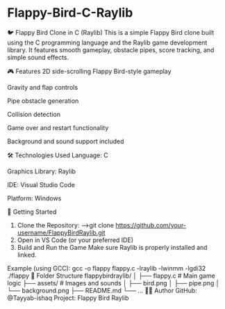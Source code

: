 # Flappy-Bird-C-Raylib
🐦 Flappy Bird Clone in C (Raylib)
This is a simple Flappy Bird clone built using the C programming language and the Raylib game development library.
It features smooth gameplay, obstacle pipes, score tracking, and simple sound effects.

🎮 Features
2D side-scrolling Flappy Bird-style gameplay

Gravity and flap controls

Pipe obstacle generation

Collision detection

Game over and restart functionality

Background and sound support included

🛠️ Technologies Used
Language: C

Graphics Library: Raylib

IDE: Visual Studio Code

Platform: Windows

🚀 Getting Started
1. Clone the Repository:
 -->git clone https://github.com/your-username/FlappyBirdRaylib.git
2. Open in VS Code (or your preferred IDE)
3. Build and Run the Game
Make sure Raylib is properly installed and linked.

Example (using GCC):
gcc -o flappy flappy.c -lraylib -lwinmm -lgdi32
./flappy
📁 Folder Structure
flappybirdraylib/
│
├── flappy.c           # Main game logic
├── assets/            # Images and sounds
│   ├── bird.png
│   ├── pipe.png
│   └── background.png
├── README.md
└── ...
👨‍💻 Author
GitHub: @Tayyab-ishaq
Project: Flappy Bird Raylib

